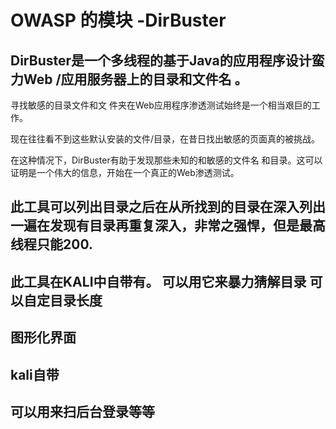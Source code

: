 # OWASP 的模块 -DirBuster

## DirBuster是一个多线程的基于Java的应用程序设计蛮力Web /应用服务器上的目录和文件名 。
寻找敏感的目录文件和文 件夹在Web应用程序渗透测试始终是一个相当艰巨的工作。 

现在往往看不到这些默认安装的文件/目录，在昔日找出敏感的页面真的被挑战。


在这种情况下，DirBuster有助于发现那些未知的和敏感的文件名 和目录。这可以证明是一个伟大的信息，开始在一个真正的Web渗透测试。 

 

## 此工具可以列出目录之后在从所找到的目录在深入列出一遍在发现有目录再重复深入，非常之强悍，但是最高线程只能200.

 

## 此工具在KALI中自带有。 可以用它来暴力猜解目录 可以自定目录长度 

## 图形化界面

## kali自带

## 可以用来扫后台登录等等